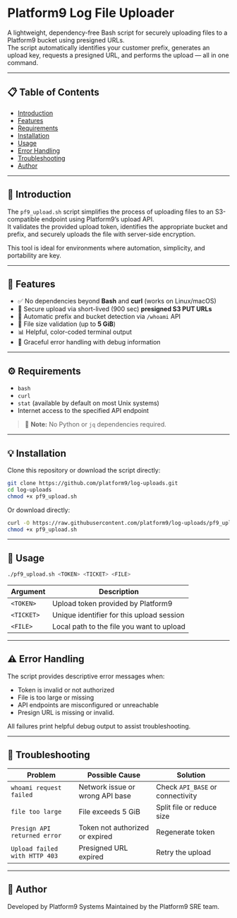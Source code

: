 # Platform9 Log File Uploader

A lightweight, dependency-free Bash script for securely uploading files to a Platform9 bucket using presigned URLs.  
The script automatically identifies your customer prefix, generates an upload key, requests a presigned URL, and performs the upload — all in one command.

---

## 📋 Table of Contents
- [Introduction](#introduction)
- [Features](#features)
- [Requirements](#requirements)
- [Installation](#installation)
- [Usage](#usage)
- [Error Handling](#error-handling)
- [Troubleshooting](#troubleshooting)
- [Author](#author)

---

## 🧭 Introduction

The `pf9_upload.sh` script simplifies the process of uploading files to an S3-compatible endpoint using Platform9’s upload API.  
It validates the provided upload token, identifies the appropriate bucket and prefix, and securely uploads the file with server-side encryption.

This tool is ideal for environments where automation, simplicity, and portability are key.

---

## 🚀 Features
- ✅ No dependencies beyond **Bash** and **curl** (works on Linux/macOS)
- 🔐 Secure upload via short-lived (900 sec) **presigned S3 PUT URLs**
- 🧾 Automatic prefix and bucket detection via `/whoami` API
- 💾 File size validation (up to **5 GiB**)
- 📊 Helpful, color-coded terminal output
- 🧠 Graceful error handling with debug information

---

## ⚙️ Requirements
- `bash`
- `curl`
- `stat` (available by default on most Unix systems)
- Internet access to the specified API endpoint

> 📝 **Note:** No Python or `jq` dependencies required.

---

## 💡 Installation

Clone this repository or download the script directly:

```bash
git clone https://github.com/platform9/log-uploads.git
cd log-uploads
chmod +x pf9_upload.sh
```
Or download directly:
```bash
curl -O https://raw.githubusercontent.com/platform9/log-uploads/pf9_upload.sh
chmod +x pf9_upload.sh
```

---

## 🧰 Usage
```bash
./pf9_upload.sh <TOKEN> <TICKET> <FILE>
```
| Argument   | Description                               |
| ---------- | ----------------------------------------- |
| `<TOKEN>`  | Upload token provided by Platform9        |
| `<TICKET>` | Unique identifier for this upload session |
| `<FILE>`   | Local path to the file you want to upload |

---

## ⚠️ Error Handling

The script provides descriptive error messages when:

- Token is invalid or not authorized
- File is too large or missing
- API endpoints are misconfigured or unreachable
- Presign URL is missing or invalid.

All failures print helpful debug output to assist troubleshooting.

---

## 🧯 Troubleshooting
| Problem                       | Possible Cause                  | Solution                         |
| ----------------------------- | ------------------------------- | -------------------------------- |
| `whoami request failed`       | Network issue or wrong API base | Check `API_BASE` or connectivity |
| `file too large`              | File exceeds 5 GiB              | Split file or reduce size        |
| `Presign API returned error`  | Token not authorized or expired | Regenerate token                 |
| `Upload failed with HTTP 403` | Presigned URL expired           | Retry the upload                 |


---

## 🧩 Author
Developed by Platform9 Systems
Maintained by the Platform9 SRE team.

